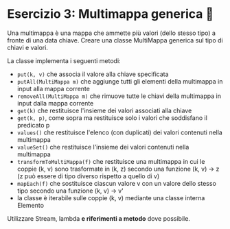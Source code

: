 # Esercizio 3: Multimappa generica 🛵
Una multimappa è una mappa che ammette più valori (dello stesso tipo) a fronte di una data
chiave. Creare una classe MultiMappa generica sul tipo di chiavi e valori.

La classe implementa i seguenti metodi:
- `put(k, v)` che associa il valore alla chiave specificata
- `putAll(MultiMappa m)` che aggiunge tutti gli elementi della multimappa in input alla mappa corrente
- `removeAll(MultiMappa m)` che rimuove tutte le chiavi della multimappa in input dalla mappa corrente
- `get(k)` che restituisce l'insieme dei valori associati alla chiave
- `get(k, p)`, come sopra ma restituisce solo i valori che soddisfano il predicato p
- `values()` che restituisce l'elenco (con duplicati) dei valori contenuti nella multimappa
- `valueSet()` che restituisce l'insieme dei valori contenuti nella multimappa
- `transformToMultiMappa(f)` che restituisce una multimappa in cui le coppie (k, v) sono trasformate in (k, z) secondo una funzione (k, v) -> z (z può essere di tipo diverso rispetto a quello di v)
- `mapEach(f)` che sostituisce ciascun valore v con un valore dello stesso tipo secondo una funzione (k, v) -> v'
- la classe è iterabile sulle coppie (k, v) mediante una classe interna Elemento

Utilizzare Stream, lambda **e riferimenti a metodo** dove possibile.